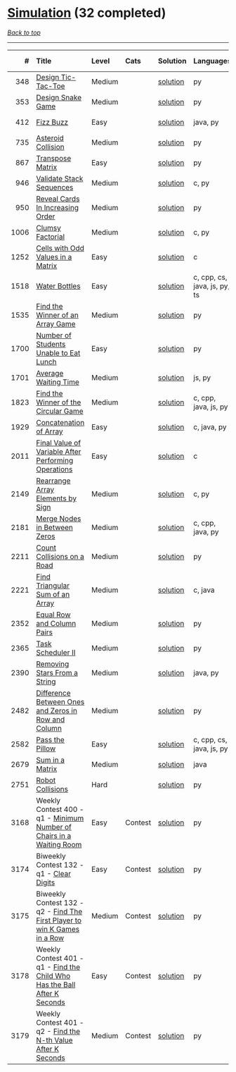# [Simulation](<https://leetcode.com/tag/Simulation/>) (32 completed)

*[Back to top](<../../README.md>)*

------

|    # | Title                                                                                                                                                        | Level   | Cats    | Solution                                                                       | Languages                    | Date Complete   |
|-----:|:-------------------------------------------------------------------------------------------------------------------------------------------------------------|:--------|:--------|:-------------------------------------------------------------------------------|:-----------------------------|:----------------|
|  348 | [Design Tic-Tac-Toe](<https://leetcode.com/problems/design-tic-tac-toe>)                                                                                     | Medium  |         | [solution](<../_348. Design Tic-Tac-Toe.md>)                                   | py                           | Jul 05, 2024    |
|  353 | [Design Snake Game](<https://leetcode.com/problems/design-snake-game>)                                                                                       | Medium  |         | [solution](<../_353. Design Snake Game.md>)                                    | py                           | Jun 28, 2024    |
|  412 | [Fizz Buzz](<https://leetcode.com/problems/fizz-buzz>)                                                                                                       | Easy    |         | [solution](<../_412. Fizz Buzz.md>)                                            | java, py                     | Jun 02, 2024    |
|  735 | [Asteroid Collision](<https://leetcode.com/problems/asteroid-collision>)                                                                                     | Medium  |         | [solution](<../_735. Asteroid Collision.md>)                                   | py                           | Jul 14, 2024    |
|  867 | [Transpose Matrix](<https://leetcode.com/problems/transpose-matrix>)                                                                                         | Easy    |         | [solution](<../_867. Transpose Matrix.md>)                                     | py                           | Jun 15, 2024    |
|  946 | [Validate Stack Sequences](<https://leetcode.com/problems/validate-stack-sequences>)                                                                         | Medium  |         | [solution](<../_946. Validate Stack Sequences.md>)                             | c, py                        | Jun 12, 2024    |
|  950 | [Reveal Cards In Increasing Order](<https://leetcode.com/problems/reveal-cards-in-increasing-order>)                                                         | Medium  |         | [solution](<../_950. Reveal Cards In Increasing Order.md>)                     | py                           | Jun 12, 2024    |
| 1006 | [Clumsy Factorial](<https://leetcode.com/problems/clumsy-factorial>)                                                                                         | Medium  |         | [solution](<../_1006. Clumsy Factorial.md>)                                    | c, py                        | Jun 12, 2024    |
| 1252 | [Cells with Odd Values in a Matrix](<https://leetcode.com/problems/cells-with-odd-values-in-a-matrix>)                                                       | Easy    |         | [solution](<../_1252. Cells with Odd Values in a Matrix.md>)                   | c                            | Jun 04, 2024    |
| 1518 | [Water Bottles](<https://leetcode.com/problems/water-bottles>)                                                                                               | Easy    |         | [solution](<../_1518. Water Bottles.md>)                                       | c, cpp, cs, java, js, py, ts | Jul 07, 2024    |
| 1535 | [Find the Winner of an Array Game](<https://leetcode.com/problems/find-the-winner-of-an-array-game>)                                                         | Medium  |         | [solution](<../_1535. Find the Winner of an Array Game.md>)                    | py                           | Jun 08, 2024    |
| 1700 | [Number of Students Unable to Eat Lunch](<https://leetcode.com/problems/number-of-students-unable-to-eat-lunch>)                                             | Easy    |         | [solution](<../_1700. Number of Students Unable to Eat Lunch.md>)              | py                           | Jun 02, 2024    |
| 1701 | [Average Waiting Time](<https://leetcode.com/problems/average-waiting-time>)                                                                                 | Medium  |         | [solution](<../_1701. Average Waiting Time.md>)                                | js, py                       | Jul 09, 2024    |
| 1823 | [Find the Winner of the Circular Game](<https://leetcode.com/problems/find-the-winner-of-the-circular-game>)                                                 | Medium  |         | [solution](<../_1823. Find the Winner of the Circular Game.md>)                | c, cpp, java, js, py         | Jul 08, 2024    |
| 1929 | [Concatenation of Array](<https://leetcode.com/problems/concatenation-of-array>)                                                                             | Easy    |         | [solution](<../_1929. Concatenation of Array.md>)                              | c, java, py                  | Jun 03, 2024    |
| 2011 | [Final Value of Variable After Performing Operations](<https://leetcode.com/problems/final-value-of-variable-after-performing-operations>)                   | Easy    |         | [solution](<../_2011. Final Value of Variable After Performing Operations.md>) | c                            | Jun 03, 2024    |
| 2149 | [Rearrange Array Elements by Sign](<https://leetcode.com/problems/rearrange-array-elements-by-sign>)                                                         | Medium  |         | [solution](<../_2149. Rearrange Array Elements by Sign.md>)                    | c, py                        | Jun 10, 2024    |
| 2181 | [Merge Nodes in Between Zeros](<https://leetcode.com/problems/merge-nodes-in-between-zeros>)                                                                 | Medium  |         | [solution](<../_2181. Merge Nodes in Between Zeros.md>)                        | c, cpp, java, py             | Jul 04, 2024    |
| 2211 | [Count Collisions on a Road](<https://leetcode.com/problems/count-collisions-on-a-road>)                                                                     | Medium  |         | [solution](<../_2211. Count Collisions on a Road.md>)                          | py                           | Jul 14, 2024    |
| 2221 | [Find Triangular Sum of an Array](<https://leetcode.com/problems/find-triangular-sum-of-an-array>)                                                           | Medium  |         | [solution](<../_2221. Find Triangular Sum of an Array.md>)                     | c, java                      | Jun 27, 2024    |
| 2352 | [Equal Row and Column Pairs](<https://leetcode.com/problems/equal-row-and-column-pairs>)                                                                     | Medium  |         | [solution](<../_2352. Equal Row and Column Pairs.md>)                          | py                           | Jun 27, 2024    |
| 2365 | [Task Scheduler II](<https://leetcode.com/problems/task-scheduler-ii>)                                                                                       | Medium  |         | [solution](<../_2365. Task Scheduler II.md>)                                   | py                           | Jun 29, 2024    |
| 2390 | [Removing Stars From a String](<https://leetcode.com/problems/removing-stars-from-a-string>)                                                                 | Medium  |         | [solution](<../_2390. Removing Stars From a String.md>)                        | java, py                     | Jun 02, 2024    |
| 2482 | [Difference Between Ones and Zeros in Row and Column](<https://leetcode.com/problems/difference-between-ones-and-zeros-in-row-and-column>)                   | Medium  |         | [solution](<../_2482. Difference Between Ones and Zeros in Row and Column.md>) | py                           | Jun 07, 2024    |
| 2582 | [Pass the Pillow](<https://leetcode.com/problems/pass-the-pillow>)                                                                                           | Easy    |         | [solution](<../_2582. Pass the Pillow.md>)                                     | c, cpp, cs, java, js, py     | Jul 06, 2024    |
| 2679 | [Sum in a Matrix](<https://leetcode.com/problems/sum-in-a-matrix>)                                                                                           | Medium  |         | [solution](<../_2679. Sum in a Matrix.md>)                                     | java                         | May 22, 2024    |
| 2751 | [Robot Collisions](<https://leetcode.com/problems/robot-collisions>)                                                                                         | Hard    |         | [solution](<../_2751. Robot Collisions.md>)                                    | py                           | Jul 13, 2024    |
| 3168 | Weekly Contest 400 - q1 - [Minimum Number of Chairs in a Waiting Room](<https://leetcode.com/problems/minimum-number-of-chairs-in-a-waiting-room>)           | Easy    | Contest | [solution](<../_3168. Minimum Number of Chairs in a Waiting Room.md>)          | py                           | Jul 07, 2024    |
| 3174 | Biweekly Contest 132 - q1 - [Clear Digits](<https://leetcode.com/problems/clear-digits>)                                                                     | Easy    | Contest | [solution](<../_3174. Clear Digits.md>)                                        | py                           | Jul 07, 2024    |
| 3175 | Biweekly Contest 132 - q2 - [Find The First Player to win K Games in a Row](<https://leetcode.com/problems/find-the-first-player-to-win-k-games-in-a-row>)   | Medium  | Contest | [solution](<../_3175. Find The First Player to win K Games in a Row.md>)       | py                           | Jul 07, 2024    |
| 3178 | Weekly Contest 401 - q1 - [Find the Child Who Has the Ball After K Seconds](<https://leetcode.com/problems/find-the-child-who-has-the-ball-after-k-seconds>) | Easy    | Contest | [solution](<../_3178. Find the Child Who Has the Ball After K Seconds.md>)     | py                           | Jul 07, 2024    |
| 3179 | Weekly Contest 401 - q2 - [Find the N-th Value After K Seconds](<https://leetcode.com/problems/find-the-n-th-value-after-k-seconds>)                         | Medium  | Contest | [solution](<../_3179. Find the N-th Value After K Seconds.md>)                 | py                           | Jul 07, 2024    |